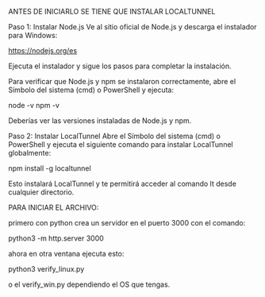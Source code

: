 ANTES DE INICIARLO SE TIENE QUE INSTALAR LOCALTUNNEL

Paso 1: 
Instalar Node.js
Ve al sitio oficial de Node.js y descarga el instalador para Windows:

https://nodejs.org/es

Ejecuta el instalador y sigue los pasos para completar la instalación.

Para verificar que Node.js y npm se instalaron correctamente, abre el Símbolo del sistema (cmd) o PowerShell y ejecuta:

node -v
npm -v

Deberías ver las versiones instaladas de Node.js y npm.

Paso 2: 
Instalar LocalTunnel
Abre el Símbolo del sistema (cmd) o PowerShell y ejecuta el siguiente comando para instalar LocalTunnel globalmente:

npm install -g localtunnel

Esto instalará LocalTunnel y te permitirá acceder al comando lt desde cualquier directorio.

PARA INICIAR EL ARCHIVO:

primero con python crea un servidor en el puerto 3000 con el comando:

python3 -m http.server 3000

ahora en otra ventana ejecuta esto:

python3 verify_linux.py

o el verify_win.py dependiendo el OS que tengas.
